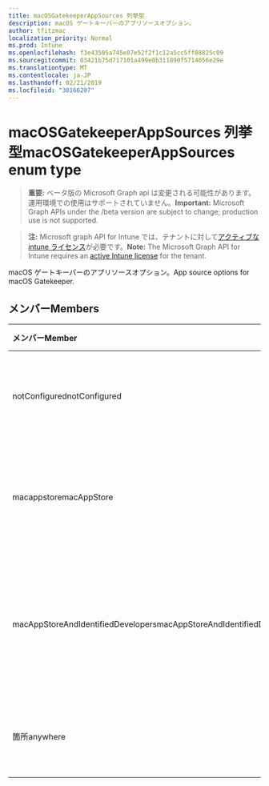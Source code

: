```yaml
---
title: macOSGatekeeperAppSources 列挙型
description: macOS ゲートキーパーのアプリソースオプション。
author: tfitzmac
localization_priority: Normal
ms.prod: Intune
ms.openlocfilehash: f3e43505a745e87e52f2f1c12a5cc5ff08825c09
ms.sourcegitcommit: 03421b75d717101a499e0b311890f5714056e29e
ms.translationtype: MT
ms.contentlocale: ja-JP
ms.lasthandoff: 02/21/2019
ms.locfileid: "30166207"
---
```

# <a name="macosgatekeeperappsources-enum-type"></a><span data-ttu-id="512eb-103">macOSGatekeeperAppSources 列挙型</span><span class="sxs-lookup"><span data-stu-id="512eb-103">macOSGatekeeperAppSources enum type</span></span>

> <span data-ttu-id="512eb-104">**重要:** ベータ版の Microsoft Graph api は変更される可能性があります。運用環境での使用はサポートされていません。</span><span class="sxs-lookup"><span data-stu-id="512eb-104">**Important:** Microsoft Graph APIs under the /beta version are subject to change; production use is not supported.</span></span>

> <span data-ttu-id="512eb-105">**注:** Microsoft graph API for Intune では、テナントに対して[アクティブな intune ライセンス](https://go.microsoft.com/fwlink/?linkid=839381)が必要です。</span><span class="sxs-lookup"><span data-stu-id="512eb-105">**Note:** The Microsoft Graph API for Intune requires an [active Intune license](https://go.microsoft.com/fwlink/?linkid=839381) for the tenant.</span></span>

<span data-ttu-id="512eb-106">macOS ゲートキーパーのアプリソースオプション。</span><span class="sxs-lookup"><span data-stu-id="512eb-106">App source options for macOS Gatekeeper.</span></span>

## <a name="members"></a><span data-ttu-id="512eb-107">メンバー</span><span class="sxs-lookup"><span data-stu-id="512eb-107">Members</span></span>
|<span data-ttu-id="512eb-108">メンバー</span><span class="sxs-lookup"><span data-stu-id="512eb-108">Member</span></span>|<span data-ttu-id="512eb-109">値</span><span class="sxs-lookup"><span data-stu-id="512eb-109">Value</span></span>|<span data-ttu-id="512eb-110">説明</span><span class="sxs-lookup"><span data-stu-id="512eb-110">Description</span></span>|
|:---|:---|:---|
|<span data-ttu-id="512eb-111">notConfigured</span><span class="sxs-lookup"><span data-stu-id="512eb-111">notConfigured</span></span>|<span data-ttu-id="512eb-112">.0</span><span class="sxs-lookup"><span data-stu-id="512eb-112">0</span></span>|<span data-ttu-id="512eb-113">デバイスの既定値。意図的ではありません。</span><span class="sxs-lookup"><span data-stu-id="512eb-113">Device default value, no intent.</span></span>|
|<span data-ttu-id="512eb-114">macappstore</span><span class="sxs-lookup"><span data-stu-id="512eb-114">macAppStore</span></span>|<span data-ttu-id="512eb-115">1-d</span><span class="sxs-lookup"><span data-stu-id="512eb-115">1</span></span>|<span data-ttu-id="512eb-116">Mac appstore からのアプリのみを実行できます。</span><span class="sxs-lookup"><span data-stu-id="512eb-116">Only apps from the Mac AppStore can be run.</span></span>|
|<span data-ttu-id="512eb-117">macAppStoreAndIdentifiedDevelopers</span><span class="sxs-lookup"><span data-stu-id="512eb-117">macAppStoreAndIdentifiedDevelopers</span></span>|<span data-ttu-id="512eb-118">pbm-2</span><span class="sxs-lookup"><span data-stu-id="512eb-118">2</span></span>|<span data-ttu-id="512eb-119">Mac appstore のアプリのみを実行することができます。</span><span class="sxs-lookup"><span data-stu-id="512eb-119">Only apps from the Mac AppStore and identified developers can be run.</span></span>|
|<span data-ttu-id="512eb-120">箇所</span><span class="sxs-lookup"><span data-stu-id="512eb-120">anywhere</span></span>|<span data-ttu-id="512eb-121">1/3</span><span class="sxs-lookup"><span data-stu-id="512eb-121">3</span></span>|<span data-ttu-id="512eb-122">任意の場所からアプリを実行できます。</span><span class="sxs-lookup"><span data-stu-id="512eb-122">Apps from anywhere can be run.</span></span>|




